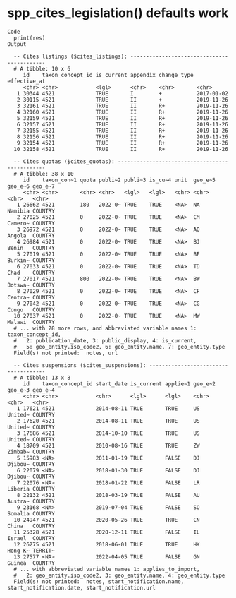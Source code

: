 # spp_cites_legislation() defaults work

    Code
      print(res)
    Output
      
      -- Cites listings ($cites_listings): -------------------------------------------
      # A tibble: 10 x 6
         id    taxon_concept_id is_current appendix change_type effective_at
         <chr> <chr>            <lgl>      <chr>    <chr>       <chr>       
       1 30344 4521             TRUE       I        +           2017-01-02  
       2 30115 4521             TRUE       II       +           2019-11-26  
       3 32161 4521             TRUE       II       R+          2019-11-26  
       4 32160 4521             TRUE       II       R+          2019-11-26  
       5 32159 4521             TRUE       II       R+          2019-11-26  
       6 32157 4521             TRUE       II       R+          2019-11-26  
       7 32155 4521             TRUE       II       R+          2019-11-26  
       8 32156 4521             TRUE       II       R+          2019-11-26  
       9 32154 4521             TRUE       II       R+          2019-11-26  
      10 32158 4521             TRUE       II       R+          2019-11-26  
      
      -- Cites quotas ($cites_quotas): -----------------------------------------------
      # A tibble: 38 x 10
         id    taxon_con~1 quota publi~2 publi~3 is_cu~4 unit  geo_e~5 geo_e~6 geo_e~7
         <chr> <chr>       <chr> <chr>   <lgl>   <lgl>   <chr> <chr>   <chr>   <chr>  
       1 26662 4521        180   2022-0~ TRUE    TRUE    <NA>  NA      Namibia COUNTRY
       2 27025 4521        0     2022-0~ TRUE    TRUE    <NA>  CM      Camero~ COUNTRY
       3 26972 4521        0     2022-0~ TRUE    TRUE    <NA>  AO      Angola  COUNTRY
       4 26984 4521        0     2022-0~ TRUE    TRUE    <NA>  BJ      Benin   COUNTRY
       5 27019 4521        0     2022-0~ TRUE    TRUE    <NA>  BF      Burkin~ COUNTRY
       6 27033 4521        0     2022-0~ TRUE    TRUE    <NA>  TD      Chad    COUNTRY
       7 27017 4521        800   2022-0~ TRUE    TRUE    <NA>  BW      Botswa~ COUNTRY
       8 27029 4521        0     2022-0~ TRUE    TRUE    <NA>  CF      Centra~ COUNTRY
       9 27042 4521        0     2022-0~ TRUE    TRUE    <NA>  CG      Congo   COUNTRY
      10 27037 4521        0     2022-0~ TRUE    TRUE    <NA>  MW      Malawi  COUNTRY
      # ... with 28 more rows, and abbreviated variable names 1: taxon_concept_id,
      #   2: publication_date, 3: public_display, 4: is_current,
      #   5: geo_entity.iso_code2, 6: geo_entity.name, 7: geo_entity.type
      Field(s) not printed:  notes, url 
      
      -- Cites suspensions ($cites_suspensions): -------------------------------------
      # A tibble: 13 x 8
         id    taxon_concept_id start_date is_current applie~1 geo_e~2 geo_e~3 geo_e~4
         <chr> <chr>            <chr>      <lgl>      <lgl>    <chr>   <chr>   <chr>  
       1 17621 4521             2014-08-11 TRUE       TRUE     US      United~ COUNTRY
       2 17620 4521             2014-08-11 TRUE       TRUE     US      United~ COUNTRY
       3 17686 4521             2014-10-10 TRUE       TRUE     US      United~ COUNTRY
       4 18709 4521             2010-08-16 TRUE       TRUE     ZW      Zimbab~ COUNTRY
       5 15983 <NA>             2011-01-19 TRUE       FALSE    DJ      Djibou~ COUNTRY
       6 22079 <NA>             2018-01-30 TRUE       FALSE    DJ      Djibou~ COUNTRY
       7 22076 <NA>             2018-01-22 TRUE       FALSE    LR      Liberia COUNTRY
       8 22132 4521             2018-03-19 TRUE       FALSE    AU      Austra~ COUNTRY
       9 23168 <NA>             2019-07-04 TRUE       FALSE    SO      Somalia COUNTRY
      10 24947 4521             2020-05-26 TRUE       TRUE     CN      China   COUNTRY
      11 25328 4521             2020-12-11 TRUE       FALSE    IL      Israel  COUNTRY
      12 26275 4521             2018-06-01 TRUE       TRUE     HK      Hong K~ TERRIT~
      13 27577 <NA>             2022-04-05 TRUE       FALSE    GN      Guinea  COUNTRY
      # ... with abbreviated variable names 1: applies_to_import,
      #   2: geo_entity.iso_code2, 3: geo_entity.name, 4: geo_entity.type
      Field(s) not printed:  notes, start_notification.name, start_notification.date, start_notification.url 

